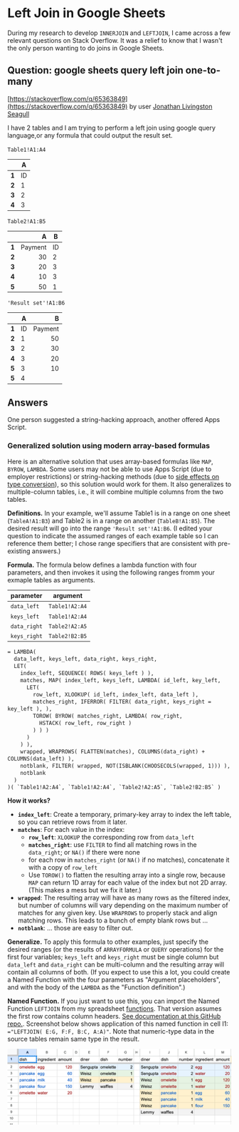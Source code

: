 # Left Join in Google Sheets

During my research to develop `INNERJOIN` and `LEFTJOIN`, I came across a few relevant questions on Stack Overflow. It was a relief to know that I wasn't the only person wanting to do joins in Google Sheets.

## Question: google sheets query left join one-to-many

[https://stackoverflow.com/q/65363849](https://stackoverflow.com/q/65363849) by user [Jonathan Livingston Seagull](https://stackoverflow.com/users/1131165)

I have 2 tables and I am trying to perform a left join using google query language,or any formula that could output the result set.

`Table1!A1:A4`

|     |**A**|
|-----|-----|
|**1**| ID  |
|**2**| 1   |
|**3**| 2   |
|**4**| 3   |

`Table2!A1:B5`

|     |**A**     |**B**|
|-----|---------:|-----|
|**1**| Payment  | ID  |
|**2**| 30       | 2   |
|**3**| 20       | 3   |
|**4**| 10       | 3   |
|**5**| 50       | 1   |

`'Result set'!A1:B6`

|     |**A**|  **B**   |
|-----|-----|---------:|
|**1**| ID  | Payment  |
|**2**| 1   | 50       |
|**3**| 2   | 30       |
|**4**| 3   | 20       |
|**5**| 3   | 10       |
|**5**| 4   |          |


## Answers

One person suggested a string-hacking approach, another offered Apps Script.

### Generalized solution using modern array-based formulas

Here is an alternative solution that uses array-based formulas like `MAP`, `BYROW`, `LAMBDA`. Some users may not be able to use Apps Script (due to employer restrictions) or string-hacking methods (due to [side effects on type conversion](https://stackoverflow.com/a/76126924)), so this solution would work for them. It also generalizes to multiple-column tables, i.e., it will combine multiple columns from the two tables.

**Definitions.** In your example, we'll assume Table1 is in a range on one sheet (`TableA!A1:B3`) and Table2 is in a range on another (`TableB!A1:B5`). The desired result will go into the range `'Result set'!A1:B6`. (I edited your question to indicate the assumed ranges of each example table so I can reference them better; I chose range specifiers that are consistent with pre-existing answers.)

**Formula.** The formula below defines a lambda function with four parameters, and then invokes it using the following ranges fromm your exmaple tables as arguments. 

| **parameter** | **argument**   |
|---------------|----------------|
| `data_left`   | `Table1!A2:A4` |
| `keys_left`   | `Table1!A2:A4` |
| `data_right`  | `Table2!A2:A5` |
| `keys_right`  | `Table2!B2:B5` |

```
= LAMBDA(
  data_left, keys_left, data_right, keys_right,
  LET(
    index_left, SEQUENCE( ROWS( keys_left ) ),
    matches, MAP( index_left, keys_left, LAMBDA( id_left, key_left,
      LET(
        row_left, XLOOKUP( id_left, index_left, data_left ),
        matches_right, IFERROR( FILTER( data_right, keys_right = key_left ), ),
        TOROW( BYROW( matches_right, LAMBDA( row_right,
          HSTACK( row_left, row_right )
        ) ) )
      )
    ) ),
    wrapped, WRAPROWS( FLATTEN(matches), COLUMNS(data_right) + COLUMNS(data_left) ),
    notblank, FILTER( wrapped, NOT(ISBLANK(CHOOSECOLS(wrapped, 1))) ),
    notblank
  )
)( `Table1!A2:A4`, `Table1!A2:A4`, `Table2!A2:A5`, `Table2!B2:B5` )
```

**How it works?** 

- **`index_left`**: Create a temporary, primary-key array to index the left table, so you can retrieve rows from it later.
- **`matches`**: For each value in the index:
    - **`row_left`**: `XLOOKUP` the corresponding row from `data_left`
    - **`matches_right`**: use `FILTER` to find all matching rows in the `data_right`; or `NA()` if there were none
    - for each row in `matches_right` (or `NA()` if no matches), concatenate it with a copy of `row_left`
    - Use `TOROW()` to flatten the resulting array into a single row, because `MAP` can return 1D array for each value of the index but not 2D array. (This makes a mess but we fix it later.)
- **`wrapped`**: The resulting array will have as many rows as the filtered index, but number of columns will vary depending on the maximum number of matches for any given key. Use `WRAPROWS` to properly stack and align matching rows. This leads to a bunch of empty blank rows but ...
- **`notblank`**: ... those are easy to filter out.

**Generalize.** To apply this formula to other examples, just specify the desired ranges (or the results of `ARRAYFORMULA` or `QUERY` operations) for the first four variables; `keys_left` and `keys_right` must be single column but `data_left` and `data_right` can be multi-column and the resulting array will contain all columns of both. (If you expect to use this a lot, you could create a Named Function with the four parameters as "Argument placeholders", and with the body of the `LAMBDA` as the "Function definition".)

**Named Function.** If you just want to use this, you can import the Named Function `LEFTJOIN` from my spreadsheet [functions](https://docs.google.com/spreadsheets/d/1uKanNWKZL3UArI1A14LXNM86qqZTSVQ42ngvg9emCjY/). That version assumes the first row contains column headers. [See documentation at this GitHub repo.](https://github.com/garcias/sheets-functions). Screenshot below shows application of this named function in cell I1: `="LEFTJOIN( E:G, F:F, B:C, A:A)"`. Note that numeric-type data in the source tables remain same type in the result.

![Screenshot of a single sheet in Google Sheets. Columns A:C contain entries for the dish recipes, with columns for dish, ingredient, and amount. Columns E:G contain entries for patron orders, with columns for diner, dish, number. Columns I:M show the results of a left join operation, with columns for diner, dish, number, ingredient, amount.](left-join-img.png)
